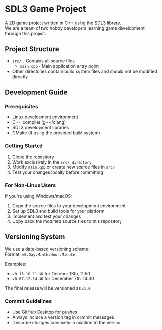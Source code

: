 # SDL3 Game Project

A 2D game project written in C++ using the SDL3 library.  
We are a team of two hobby developers learning game development through this project.

## Project Structure

- `src/` - Contains all source files
  - `main.cpp` - Main application entry point
- Other directories contain build system files and should not be modified directly

## Development Guide

### Prerequisites
- Linux development environment
- C++ compiler (g++/clang)
- SDL3 development libraries
- CMake (if using the provided build system)

### Getting Started
1. Clone the repository
2. Work exclusively in the `src/ directory`
3. Modify `main.cpp` or create new source files in `src/`
4. Test your changes locally before committing

### For Non-Linux Users
If you're using Windows/macOS:
1. Copy the source files to your development environment
2. Set up SDL3 and build tools for your platform
3. Implement and test your changes
4. Copy back the modified source files to this repository

## Versioning System

We use a date-based versioning scheme:  
Format: `v0.Day.Month.Hour.Minute`

Examples:
- `v0.13.10.11.50` for October 13th, 11:50
- `v0.07.12.14.30` for December 7th, 14:30

The final release will be versioned as `v1.0`

### Commit Guidelines
- Use GitHub Desktop for pushes
- Always include a version tag in commit messages
- Describe changes concisely in addition to the version

